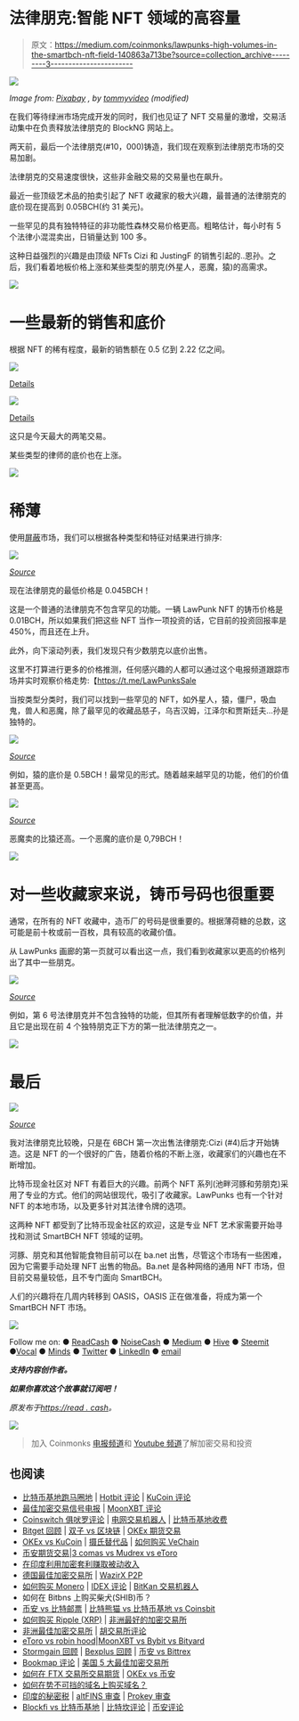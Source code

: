 # 法律朋克:智能 NFT 领域的高容量

> 原文：<https://medium.com/coinmonks/lawpunks-high-volumes-in-the-smartbch-nft-field-140863a713be?source=collection_archive---------3----------------------->

![](img/e8fc491d1d3b51cf4d5315099a8a7f34.png)

*Image from:* [*Pixabay*](https://pixabay.com/illustrations/uhd-wallpaper-light-digital-laser-6686651/) *, by* [*tommyvideo*](https://pixabay.com/users/tommyvideo-3092371/) *(modified)*

在我们等待绿洲市场完成开发的同时，我们也见证了 NFT 交易量的激增，交易活动集中在负责释放法律朋克的 BlockNG 网站上。

两天前，最后一个法律朋克(#10，000)铸造，我们现在观察到法律朋克市场的交易加剧。

法律朋克的交易速度很快，这些非金融交易的交易量也在飙升。

最近一些顶级艺术品的拍卖引起了 NFT 收藏家的极大兴趣，最普通的法律朋克的底价现在提高到 0.05BCH(约 31 美元)。

一些罕见的具有独特特征的非功能性森林交易价格更高。粗略估计，每小时有 5 个法律小混混卖出，日销量达到 100 多。

这种日益强烈的兴趣是由顶级 NFTs Cizi 和 JustingF 的销售引起的..恩孙。之后，我们看着地板价格上涨和某些类型的朋克(外星人，恶魔，猿)的高需求。

![](img/f45130952a53784172d47cb34123d59a.png)

# 一些最新的销售和底价

根据 NFT 的稀有程度，最新的销售额在 0.5 亿到 2.22 亿之间。

![](img/2b37a95acb3108d39dc2be4063b24e29.png)

[Details](https://blockng.money/#/detail/543)

![](img/9413a7537097fc08e0a73c5fd9ba5f12.png)

[Details](https://blockng.money/#/detail/436)

这只是今天最大的两笔交易。

某些类型的律师的底价也在上涨。

![](img/f45130952a53784172d47cb34123d59a.png)

# 稀薄

使用[屏蔽](https://blockng.money/#/punks)市场，我们可以根据各种类型和特征对结果进行排序:

![](img/09953e729880922ad33a77a7e0285a89.png)

[*Source*](https://blockng.money/#/punks)

现在法律朋克的最低价格是 0.045BCH！

这是一个普通的法律朋克不包含罕见的功能。一辆 LawPunk NFT 的铸币价格是 0.01BCH，所以如果我们把这些 NFT 当作一项投资的话，它目前的投资回报率是 450%，而且还在上升。

此外，向下滚动列表，我们发现只有少数朋克以底价出售。

这里不打算进行更多的价格推测，任何感兴趣的人都可以通过这个电报频道跟踪市场并实时观察价格走势:【https://t.me/LawPunksSale

当按类型分类时，我们可以找到一些罕见的 NFT，如外星人，猿，僵尸，吸血鬼，兽人和恶魔，除了最罕见的收藏品慈子，乌吉汉姆，江泽尔和贾斯廷夫…孙是独特的。

![](img/e405d5e62e72f99a43adab7fa4725643.png)

[*Source*](https://blockng.money/#/punks)

例如，猿的底价是 0.5BCH！最常见的形式。随着越来越罕见的功能，他们的价值甚至更高。

![](img/820bcfb4dda76178f075b8f29559a79e.png)

[*Source*](https://blockng.money/#/punks)

恶魔卖的比猿还高。一个恶魔的底价是 0,79BCH！

![](img/f45130952a53784172d47cb34123d59a.png)

# 对一些收藏家来说，铸币号码也很重要

通常，在所有的 NFT 收藏中，造币厂的号码是很重要的。根据薄荷糖的总数，这可能是前十枚或前一百枚，具有较高的收藏价值。

从 LawPunks 画廊的第一页就可以看出这一点，我们看到收藏家以更高的价格列出了其中一些朋克。

![](img/6b4fb918594abfd787793874451361d3.png)

[*Source*](https://blockng.money/#/punks)

例如，第 6 号法律朋克并不包含独特的功能，但其所有者理解低数字的价值，并且它是出现在前 4 个独特朋克正下方的第一批法律朋克之一。

![](img/f45130952a53784172d47cb34123d59a.png)

# 最后

![](img/2dc832d8e4d849d343f6e83ec7777afb.png)

[*Source*](https://t.me/LawPunksSale)

我对法律朋克比较晚，只是在 6BCH 第一次出售法律朋克:Cizi (#4)后才开始铸造。这是 NFT 的一个很好的广告，随着价格的不断上涨，收藏家们的兴趣也在不断增加。

比特币现金社区对 NFT 有着巨大的兴趣。前两个 NFT 系列(池畔河豚和劳朋克)采用了专业的方式。他们的网站很现代，吸引了收藏家。LawPunks 也有一个针对 NFT 的本地市场，以及更多针对其法律令牌的选项。

这两种 NFT 都受到了比特币现金社区的欢迎，这是专业 NFT 艺术家需要开始寻找和测试 SmartBCH NFT 领域的证明。

河豚、朋克和其他智能食物目前可以在 ba.net 出售，尽管这个市场有一些困难，因为它需要手动处理 NFT 出售的物品。Ba.net 是各种网络的通用 NFT 市场，但目前交易量较低，且不专门面向 SmartBCH。

人们的兴趣将在几周内转移到 OASIS，OASIS 正在做准备，将成为第一个 SmartBCH NFT 市场。

![](img/f45130952a53784172d47cb34123d59a.png)

Follow me on: ● [ReadCash](https://read.cash/@Pantera) ● [NoiseCash](https://noise.cash/u/Pantera99) ● [Medium](/@panterabch) ● [Hive](https://hive.blog/@pantera1) ● [Steemit](https://steemit.com/@pantera1) ●[Vocal](https://vocal.media/authors/pantera) ● [Minds](https://www.minds.com/pantera99/) ● [Twitter](https://twitter.com/Panterabch) ● [LinkedIn](https://www.linkedin.com/in/panterabch/) ● [email](https://read.cash/@Pantera/localcryptos-p2p-exchange-is-now-offering-bitcoin-cash-trading-06637230#bad-link)

***支持内容创作者。***

***如果你喜欢这个故事就订阅吧！***

*原发布于*[*https://read . cash*](https://read.cash/@Pantera/lawpunks-high-volumes-in-the-smartbch-nft-field-fc9a622a)*。*

![](img/f45130952a53784172d47cb34123d59a.png)

> 加入 Coinmonks [电报频道](https://t.me/coincodecap)和 [Youtube 频道](https://www.youtube.com/c/coinmonks/videos)了解加密交易和投资

## 也阅读

*   [比特币基地跑马圈地](https://blog.coincodecap.com/coinbase-staking) | [Hotbit 评论](/coinmonks/hotbit-review-cd5bec41dafb) | [KuCoin 评论](https://blog.coincodecap.com/kucoin-review)
*   [最佳加密交易信号电报](/coinmonks/best-crypto-signals-telegram-5785cdbc4b2b) | [MoonXBT 评论](/coinmonks/moonxbt-review-6e4ab26d037)
*   [Coinswitch 俱吠罗评论](/coinmonks/coinswitch-kuber-review-1a8dc5c7a739) | [电网交易机器人](https://blog.coincodecap.com/grid-trading) | [比特币基地收费](/coinmonks/coinbase-fees-831e77d4f2c5)
*   [Bitget 回顾](https://blog.coincodecap.com/bitget-review) | [双子 vs 区块链](https://blog.coincodecap.com/gemini-vs-blockfi) | [OKEx 期货交易](https://blog.coincodecap.com/okex-futures-trading)
*   [OKEx vs KuCoin](https://blog.coincodecap.com/okex-kucoin) | [摄氏替代品](https://blog.coincodecap.com/celsius-alternatives) | [如何购买 VeChain](https://blog.coincodecap.com/buy-vechain)
*   [币安期货交易](https://blog.coincodecap.com/binance-futures-trading)|[3 comas vs Mudrex vs eToro](https://blog.coincodecap.com/mudrex-3commas-etoro)
*   [在印度利用加密套利赚取被动收入](https://blog.coincodecap.com/crypto-arbitrage-in-india)
*   [德国最佳加密交易所](https://blog.coincodecap.com/crypto-exchanges-in-germany) | [WazirX P2P](https://blog.coincodecap.com/wazirx-p2p)
*   [如何购买 Monero](https://blog.coincodecap.com/buy-monero) | [IDEX 评论](https://blog.coincodecap.com/idex-review) | [BitKan 交易机器人](https://blog.coincodecap.com/bitkan-trading-bot)
*   如何在 Bitbns 上购买柴犬(SHIB)币？
*   [币安 vs 比特邮票](https://blog.coincodecap.com/binance-vs-bitstamp) | [比特熊猫 vs 比特币基地 vs Coinsbit](https://blog.coincodecap.com/bitpanda-coinbase-coinsbit)
*   [如何购买 Ripple (XRP)](https://blog.coincodecap.com/buy-ripple-india) | [非洲最好的加密交易所](https://blog.coincodecap.com/crypto-exchange-africa)
*   [非洲最佳加密交易所](https://blog.coincodecap.com/crypto-exchange-africa) | [胡交易所评论](https://blog.coincodecap.com/hoo-exchange-review)
*   [eToro vs robin hood](https://blog.coincodecap.com/etoro-robinhood)|[MoonXBT vs Bybit vs Bityard](https://blog.coincodecap.com/bybit-bityard-moonxbt)
*   [Stormgain 回顾](https://blog.coincodecap.com/stormgain-review) | [Bexplus 回顾](https://blog.coincodecap.com/bexplus-review) | [币安 vs Bittrex](https://blog.coincodecap.com/binance-vs-bittrex)
*   [Bookmap 评论](https://blog.coincodecap.com/bookmap-review-2021-best-trading-software) | [美国 5 大最佳加密交易所](https://blog.coincodecap.com/crypto-exchange-usa)
*   [如何在 FTX 交易所交易期货](https://blog.coincodecap.com/ftx-futures-trading) | [OKEx vs 币安](https://blog.coincodecap.com/okex-vs-binance)
*   [如何在势不可挡的域名上购买域名？](https://blog.coincodecap.com/buy-domain-on-unstoppable-domains)
*   [印度的秘密税](https://blog.coincodecap.com/crypto-tax-india) | [altFINS 审查](https://blog.coincodecap.com/altfins-review) | [Prokey 审查](/coinmonks/prokey-review-26611173c13c)
*   [Blockfi vs 比特币基地](https://blog.coincodecap.com/blockfi-vs-coinbase) | [比特坎评论](https://blog.coincodecap.com/bitkan-review) | [币安评论](/coinmonks/binance-review-ee10d3bf3b6e)